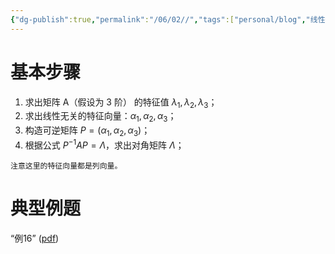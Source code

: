 ```yaml
---
{"dg-publish":true,"permalink":"/06/02//","tags":["personal/blog","线性代数/特征值"]}
---
```


# 基本步骤
1. 求出矩阵 A（假设为 3 阶） 的特征值 $\displaystyle \lambda_{1},\lambda_{2},\lambda_{3}$；
2. 求出线性无关的特征向量：$\displaystyle \alpha_{1},\alpha_{2},\alpha_{3}$；
3. 构造可逆矩阵 $\displaystyle P=(\alpha_{1},\alpha_{2},\alpha_{3})$；
4. 根据公式 $\displaystyle P^{-1}AP=\Lambda$，求出对角矩阵 $\displaystyle \Lambda$；

```ad-tip
注意这里的特征向量都是列向量。
```


# 典型例题
“例16” ([pdf](zotero://open-pdf/library/items/QUEI6CJQ?page=293&annotation=AXZCLL53))
